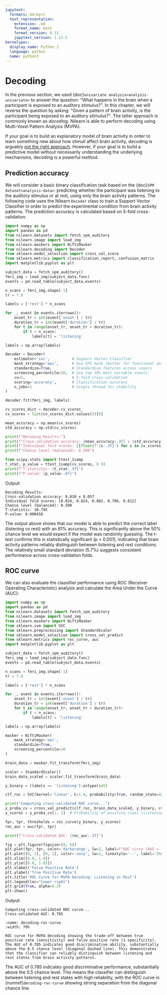 ```yaml
---
jupytext:
  formats: md:myst
  text_representation:
    extension: .md
    format_name: myst
    format_version: 0.13
    jupytext_version: 1.11.5
kernelspec:
  display_name: Python 3
  language: python
  name: python3
---
```


# Decoding

In the previous section, we used
{doc}`univariate analysis<analysis-univariate>`
to answer the question:
"What happens in the brain when a participant is exposed to an auditory stimulus?".
In this chapter, we will reverse the question by asking: "Given a pattern of
brain activity, is the participant being exposed to an auditory stimulus?".
The latter approach is commonly known as *decoding*.
Nilearn is able to perform decoding using Multi-Voxel Pattern Analysis (MVPA).

If your goal is to build an explanatory model of brain activity in order to
learn something new about how stimuli affect brain activity, decoding is arguably
[not the right approach](https://pmc.ncbi.nlm.nih.gov/articles/PMC5797513/).
However, if your goal is to build a predictive model without necessarily
understanding the underlying mechanisms, decoding is a powerful method.

## Prediction accuracy

We will consider a basic binary classification task based on the
{doc}`SPM dataset<analysis-data>`:
predicting whether the participant was listening to the auditory stimulus or at
rest, using only the brain activity patterns.
The following code uses the Nilearn `Decoder` class to train a Support Vector
Classifier in order to predict the experimental condition from brain activity
patterns. The prediction accuracy is calculated based on 5-fold
cross-validation:

```python
import numpy as np
import pandas as pd
from nilearn.datasets import fetch_spm_auditory
from nilearn.image import load_img
from nilearn.maskers import NiftiMasker
from nilearn.decoding import Decoder
from sklearn.model_selection import cross_val_score
from sklearn.metrics import classification_report, confusion_matrix
import matplotlib.pyplot as plt

subject_data = fetch_spm_auditory()
fmri_img = load_img(subject_data.func)
events = pd.read_table(subject_data.events)

n_scans = fmri_img.shape[-1]
tr = 7.0

labels = ['rest'] * n_scans

for _, event in events.iterrows():
    onset_tr = int(event['onset'] / tr)
    duration_tr = int(event['duration'] / tr)
    for t in range(onset_tr, onset_tr + duration_tr):
        if t < n_scans:
            labels[t] = 'listening'

labels = np.array(labels)

decoder = Decoder(
    estimator='svc',          # Support Vector Classifier
    mask_strategy='epi',      # Use EPI mask (better for functional data)
    standardize=True,         # Standardize features across voxels
    screening_percentile=10,  # Use top 10% most variable voxels
    cv=5,                     # 5-fold cross-validation
    scoring='accuracy',       # Classification accuracy
    n_jobs=1                  # Single thread for stability
)

decoder.fit(fmri_img, labels)

cv_scores_dict = decoder.cv_scores_
cv_scores = list(cv_scores_dict.values())[0]

mean_accuracy = np.mean(cv_scores)
std_accuracy = np.std(cv_scores)

print(f"Decoding Results:")
print(f"Cross-validation accuracy: {mean_accuracy:.3f} ± {std_accuracy:.3f}")
print(f"Individual fold scores: {[float(f"{s:.3f}") for s in cv_scores]}")
print(f"Chance level (balanced): 0.500")

from scipy.stats import ttest_1samp
t_stat, p_value = ttest_1samp(cv_scores, 0.5)
print(f"T-statistic: {t_stat:.3f}")
print(f"P-value: {p_value:.6f}")
```

Output:

```
Decoding Results:
Cross-validation accuracy: 0.810 ± 0.057
Individual fold scores: [0.824, 0.824, 0.882, 0.706, 0.812]
Chance level (balanced): 0.500
T-statistic: 10.795
P-value: 0.000418
```

The output above shows that our model is able to predict the correct label
(listening vs rest) with an 81% accuracy.
This is significantly above the 50% chance level we would expect
if the model was randomly guessing.
The t-test confirms this is statistically
significant (p < 0.001), indicating that brain activity patterns reliably
distinguish between listening and rest conditions. The relatively small
standard deviation (5.7%) suggests consistent performance across
cross-validation folds.

## ROC curve

We can also evaluate the classifier performance using ROC (Receiver Operating
Characteristic) analysis and calculate the Area Under the Curve (AUC):

```python
import numpy as np
import pandas as pd
from nilearn.datasets import fetch_spm_auditory
from nilearn.image import load_img
from nilearn.maskers import NiftiMasker
from sklearn.svm import SVC
from sklearn.preprocessing import StandardScaler
from sklearn.model_selection import cross_val_predict
from sklearn.metrics import roc_curve, auc
import matplotlib.pyplot as plt

subject_data = fetch_spm_auditory()
fmri_img = load_img(subject_data.func)
events = pd.read_table(subject_data.events)

n_scans = fmri_img.shape[-1]
tr = 7.0

labels = ['rest'] * n_scans

for _, event in events.iterrows():
    onset_tr = int(event['onset'] / tr)
    duration_tr = int(event['duration'] / tr)
    for t in range(onset_tr, onset_tr + duration_tr):
        if t < n_scans:
            labels[t] = 'listening'

labels = np.array(labels)

masker = NiftiMasker(
    mask_strategy='epi',
    standardize=True,
    screening_percentile=10
)

brain_data = masker.fit_transform(fmri_img)

scaler = StandardScaler()
brain_data_scaled = scaler.fit_transform(brain_data)

y_binary = (labels == 'listening').astype(int)

clf_roc = SVC(kernel='linear', C=1.0, probability=True, random_state=42)

print("Computing cross-validated ROC curve...")
y_proba_cv = cross_val_predict(clf_roc, brain_data_scaled, y_binary, cv=5, method='predict_proba')
y_scores = y_proba_cv[:, 1]  # Probability of positive class (listening)

fpr, tpr, thresholds = roc_curve(y_binary, y_scores)
roc_auc = auc(fpr, tpr)

print(f"Cross-validated AUC: {roc_auc:.3f}")

fig = plt.figure(figsize=(8, 6))
plt.plot(fpr, tpr, color='darkorange', lw=2, label=f'ROC curve (AUC = {roc_auc:.3f})')
plt.plot([0, 1], [0, 1], color='navy', lw=2, linestyle='--', label='Chance level (AUC = 0.5)')
plt.xlim([0.0, 1.0])
plt.ylim([0.0, 1.05])
plt.xlabel('False Positive Rate')
plt.ylabel('True Positive Rate')
plt.title('ROC Curve for MVPA Decoding: Listening vs Rest')
plt.legend(loc="lower right")
plt.grid(True, alpha=0.3)
plt.show()
```

Output:
```
Computing cross-validated ROC curve...
Cross-validated AUC: 0.785
```

```{figure} ./images/decoding_roc_curve.png
:name: decoding-roc-curve
:width: 70%

ROC curve for MVPA decoding showing the trade-off between true positive rate (sensitivity) and false positive rate (1-specificity). The AUC of 0.785 indicates good discriminative ability, substantially above the 0.5 chance level (diagonal dashed line). This demonstrates that the classifier can reliably distinguish between listening and rest states from brain activity patterns.
```

The AUC of 0.785 indicates good discriminative performance, substantially above
the 0.5 chance level. This means the classifier can distinguish between
listening and rest states with high reliability, with the ROC curve in
{numref}`decoding-roc-curve`
showing strong separation from the diagonal chance line.
